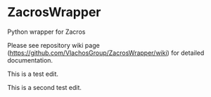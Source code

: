 # ZacrosWrapper
Python wrapper for Zacros

Please see repository wiki page (https://github.com/VlachosGroup/ZacrosWrapper/wiki) for detailed documentation.

This is a test edit.

This is a second test edit.